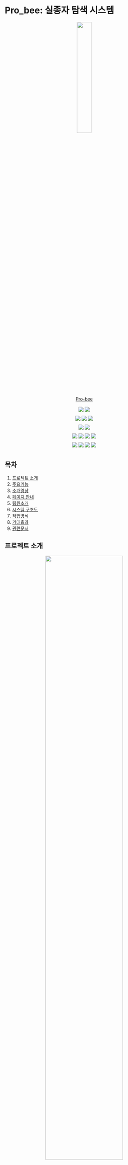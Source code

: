 # Pro_bee: 실종자 탐색 시스템

<div align="center"> 
    <p align = "center">
    <img src = "https://github.com/kookmin-sw/capstone-2024-14/assets/95959567/4908a921-997c-433c-a9ee-56238ef01525" width = "30%"/>
    </p>
    <p align = "center">
    <a href = "https://probee.co.kr"> Pro-bee </a>
    </p>

</div>

<div>
<p align = "center" style="line-height: 2;">
  <img src="https://img.shields.io/badge/react-61DAFB?style=for-the-badge&logo=react&logoColor=white"> 
  <img src="https://img.shields.io/badge/antdesign-0170FE?style=for-the-badge&logo=antdesign&logoColor=white"> 
  <br/>
  <img src="https://img.shields.io/badge/spring-6DB33F?style=for-the-badge&logo=Spring&logoColor=white"> 
  <img src="https://img.shields.io/badge/fastapi-009688?style=for-the-badge&logo=fastapi&logoColor=white"> 
  <img src="https://img.shields.io/badge/Docker-2496ED?style=for-the-badge&logo=docker&logoColor=white"> 
  <br/>
  <img src="https://img.shields.io/badge/pytorch-EE4C2C?style=for-the-badge&logo=pytorch&logoColor=white"> 
  <img src="https://img.shields.io/badge/Open Cv-5C3EE8?style=for-the-badge&logo=opencv&logoColor=white"> 
  <br/>
  <img src="https://img.shields.io/badge/Amazon AWS-232F3E?style=for-the-badge&logo=amazonaws&logoColor=white"> 
  <img src="https://img.shields.io/badge/Amazon RDS-527FFF?style=for-the-badge&logo=amazonrds&logoColor=white"> 
  <img src="https://img.shields.io/badge/amazon S3-6DB33F?style=for-the-badge&logo=amazons3&logoColor=white"> 
  <img src="https://img.shields.io/badge/Amazon EC2-FF9900?style=for-the-badge&logo=amazonec2&logoColor=white"> 
  <br/>
  <img src="https://img.shields.io/badge/notion-000000?style=for-the-badge&logo=notion&logoColor=white"> 
  <img src="https://img.shields.io/badge/github-181717?style=for-the-badge&logo=github&logoColor=white"> 
  <img src="https://img.shields.io/badge/Discord-5865F2?style=for-the-badge&logo=Discord&logoColor=white"> 
  <img src="https://img.shields.io/badge/figma-F24E1E?style=for-the-badge&logo=figma&logoColor=white"> 
</p>
</div>

## 목차

1. [프로젝트 소개](#프로젝트-소개)
2. [주요기능](#주요기능)
3. [소개영상](#소개영상)
4. [페이지 안내](#페이지-안내)
5. [팀원소개](#팀원-소개)
6. [시스템 구조도](#시스템-구조도)
7. [작업방식](#작업방식)
8. [기대효과](#기대효과)
9. [관련문서](#관련문서)


## 프로젝트 소개

<div align="center"> 
    <p align = "center">
    <img src = "https://github.com/kookmin-sw/capstone-2024-14/assets/84088060/8c6823b7-e9e1-4880-a453-382fac53e87c" width = "70%"/>
    </p>
</div>

```
인공지능을 활용한 실종자 탐색 서비스
```

본 프로젝트, Pro_bee는 실종 신고가 접수되었을 때 인공지능을 활용하여 CCTV 영상을 분석하고, 수색 범위를 좁혀 골든타임을 확보하는 것이 목표입니다.

Pro_bee의 이용자는 경찰과 보호자, 둘로 나뉩니다. 경찰은 관리자 화면을 통해 실종자 정보, CCTV 영상 분석 정보, 실종자 탐색 단계를 확인할 수 있습니다. 경찰은 인공지능을 활용한 탐색 결과를 바탕으로 현장 수색을 나감으로써, 한정된 인력을 효율적으로 활용할 수 있습니다. 보호자는 실종자와 유사한 이미지를 선별하는 과정을 통해 AI 실종자 탐색 프로세스에 참여, 실종자 탐색에 도움을 주게 됩니다. 또한 보호자 화면을 통해 실시간으로 진행 현황을 확인할 수 있어서, 실종자 수색 중 보호자의 불안감을 낮출 수 있을 것으로 기대됩니다.

Pro_bee는 실종 경보 문자를 대체하고, 실종자 탐색 과정의 일부를 인공지능으로 대체함으로써 잦은 재난 문자로 인한 시민들의 피로감을 낮추고, 실종자 수색이 빠르고 효율적으로 이루어질 수 있도록 합니다.


## Abstract

```
Missing Person Search Service by using AI
```

The project "Pro_bee" aims to utilize artificial intelligence to analyze CCTV footage and narrow down the search area when a missing person report is received, thus securing the golden time for finding the missing person.

The users of Pro_bee are divided into police officers and guardians. The police can use the administrator interface to check the information on the missing person, CCTV video analysis data, and the stages of the search. By relying on AI-based search results, the police can conduct field searches more effectively, making efficient use of their limited manpower. Guardians participate in the AI search process by selecting images that resemble the missing person, thereby assisting in the search. Additionally, guardians can monitor the progress in real-time through their interface, which is expected to reduce their anxiety during the search process.

Pro_bee replaces the need for missing person alert messages and automates parts of the search process with artificial intelligence. This reduces the fatigue caused by frequent disaster alerts among citizens and ensures that the search for missing persons is conducted more quickly and efficiently.


## 주요기능

**인공지능을 활용한 두 단계 탐색** <br>
실종자의 성별, 나이, 인상착의 등의 텍스트 정보를 바탕으로 1차 탐색을 진행한 후, 보호자에 의해 선택된 이미지에 대하여 이미지와 유사한 사람을 찾는 2차 탐색을 진행합니다.
<br>

**실종자 탐색 프로세스에서의 보호자 참여** <br>
텍스트 정보를 바탕으로 찾은 결과에 대해 보호자의 확인을 거칩니다. 보호자는 결과 이미지 중 실종자와 유사하다고 판단되는 이미지를 선택하여 제출합니다. 해당 선택을 바탕으로 2차 탐색이 진행됩니다.
<br>


## 소개영상

*해당 위치에 영상 첨부*

## 페이지 안내

**경찰 측 화면**
- **실종 정보 등록**
    + 실종자 및 보호자 정보 등록
    + 탐색 기간 및 위치 설정
    + 정보 입력 시 안내사항
<div align="center">
    <img width="80%" alt="실종 정보등록" src="https://github.com/kookmin-sw/capstone-2024-14/assets/95959567/8ad7de72-2e4d-4ef7-9b4a-6fdb8901ea23">
</div>
<br/>

- **실종자 리포트 (메인)**
    + 실종자 정보
    + 지도 (단계 별 CCTV 위치 및 검출 결과 확인)
    + 진행 현황
    + 1차/2차 탐색 결과 및 보호자 선택 이미지 확인
    + 이전 지능형 탐색 결과 확인
<div align="center">
        <img width="80%" alt="실종자 리포트" src="https://github.com/kookmin-sw/capstone-2024-14/assets/95959567/4b41769c-05bb-4fff-afbb-b1cf42d2b44f">
</div>
<br/>

- **실종자 리포트 (지능형 탐색)**
    + 탐색 기간 및 위치 재설정 (채워져 있음)
    + 지도 (해당 단계 CCTV 위치 및 검출 결과 확인)
<div align="center">
        <img width="80%" alt="지능형탐색" src="https://github.com/kookmin-sw/capstone-2024-14/assets/95959567/adcbf567-e373-4c27-984a-77401de75420">
</div>
<br/>

**보호자 측 화면**
- **메인**
    + 실종자 정보 확인 및 사진 추가 가능
    + 실시간 진행 단계 안내
    + 도움말
- **이미지 선별**
    + 보호자 선택 이미지
    + 1차 탐색 결과
<div align="center">
        <img width="80%" alt="보호자 화면" src="https://github.com/kookmin-sw/capstone-2024-14/assets/84088060/40c77f16-45ec-44f8-a98f-4821ac991256">
</div>

## 팀원 소개

<div style="overflow-x: auto;">
    <table style="width: auto; min-width: 800px;">
        <tr align="center">
            <td style="min-width: 150px;">
                <a href="https://github.com/begong313">
                  <img src="https://avatars.githubusercontent.com/u/95959567?v=4" width="80">
                  <br />
                  <b>노종빈</b>
                </a> 
                <br/>
                  ****0891
            </td>
            <td style="min-width: 150px;">
                <a href="https://github.com/KJW988">
                  <img src="https://avatars.githubusercontent.com/u/71117552?v=4" width="80">
                  <br />
                  <b>김지원</b>
                </a>
                <br/>
                  ****0812
            </td>
            <td style="min-width: 150px;">
                <a href="https://github.com/su-hwani">
                  <img src="https://avatars.githubusercontent.com/u/54920289?v=4" width="80">
                  <br />
                  <b>정수환</b>
                </a> 
                <br/>
                  ****1663
            </td>
            <td style="min-width: 150px;">
                <a href="https://github.com/chaews0327">
                  <img src="https://avatars.githubusercontent.com/u/84088060?v=4" width="80">
                  <br />
                  <b>신채원</b>
                </a> 
                <br/>
                  ****3021
            </td>
            <td style="min-width: 150px;">
                <a href="https://github.com/ancy0">
                  <img src="https://avatars.githubusercontent.com/u/84322890?v=4" width="80">
                  <br />
                  <b>안채영</b>
                </a> 
                <br/>
                  ****3024 
            </td>
        </tr>
        <tr align="center">
            <td>
                팀장, Backend
            </td>
            <td>
                AI
            </td>
            <td>
                Backend
            </td>
            <td>
                AI
            </td>
            <td>
                Frontend
            </td>
        </tr>
        <tr align="center">
            <td>
                <span style="font-size: 12px;">nobin313@kookmin.ac.kr</span>
            </td>
            <td>
                <span style="font-size: 12px;">livelim313@gmail.com</span>
            </td>
            <td>
                <span style="font-size: 12px;">wjdtnghks123@kookmin.ac.kr</span>
            </td>
            <td>
                <span style="font-size: 12px;">chaews0327@gmail.com</span>
            </td>
            <td>
                <span style="font-size: 12px;">tory912@gmail.com</span>
            </td>
        </tr>
    </table>
</div>



## 시스템 구조도

-   시스템 아키텍처
<div align="center">
<img width="90%" alt="스크린샷 2024-03-28 오후 10 39 48" src="https://github.com/kookmin-sw/capstone-2024-14/assets/95959567/1dce6e6b-d384-4f5f-aa12-a23d9f028871">
</div>
<br/>

-   ERD
<div align="center">
<img width="90%" alt="스크린샷 2024-03-28 오후 10 39 48" src="https://github.com/kookmin-sw/capstone-2024-14/assets/95959567/3598f3c2-176b-463d-867a-b4c10b226b04">
</div>

## 작업방식

## 기대효과

## 관련문서

### [중간 발표 자료](https://kookmin-my.sharepoint.com/:p:/g/personal/nobin313_kookmin_kr/EZ_YMHrscrpDqi5o711oQ9QBP5tPv9sapmubxHwY3E2wrg?e=dj1BnF)
### [중간 보고서](https://kookmin-my.sharepoint.com/:w:/g/personal/zw0831_kookmin_kr/ERG14OVbsiJMmz-SfXfTwdYBdc5kyoi-3pCWefmoeRXrlQ?e=AIOAVe)
### 시연 동영상
### 포스터
### [최종 발표 자료](https://kookmin-my.sharepoint.com/:p:/g/personal/nobin313_kookmin_kr/EYE8CAkp8dtJoZCEUD7ouS0BLVE5dqfoT0zpGGJcZOGsqQ?e=xJ3ThE)
### [결과 보고서](https://kookmin-my.sharepoint.com/:w:/g/personal/nobin313_kookmin_kr/ET0PsewLTgxPr8nzA-LSBrUBYQofkCpti-cj9dpEHLhjeg?e=wuc5Cv)
### [회의록](https://outrageous-drain-ebf.notion.site/e42ffda04f7247c18e11fde61b708b2d?v=a912ec3c266b4c2ea34b87394df1c945&pvs=74)